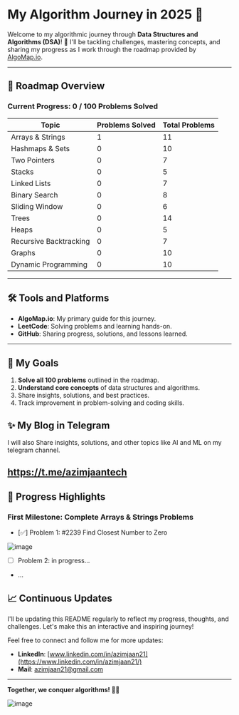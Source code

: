 # My Algorithm Journey in 2025 🚀

Welcome to my algorithmic journey through **Data Structures and Algorithms (DSA)**! 🌟 I'll be tackling challenges, mastering concepts, and sharing my progress as I work through the roadmap provided by [AlgoMap.io](https://algomap.io).

---

## 🎯 Roadmap Overview

### Current Progress: **0 / 100** Problems Solved

| Topic                   | Problems Solved | Total Problems |
|-------------------------|-----------------|----------------|
| Arrays & Strings        | 1               | 11             |
| Hashmaps & Sets         | 0               | 10             |
| Two Pointers            | 0               | 7              |
| Stacks                  | 0               | 5              |
| Linked Lists            | 0               | 7              |
| Binary Search           | 0               | 8              |
| Sliding Window          | 0               | 6              |
| Trees                   | 0               | 14             |
| Heaps                   | 0               | 5              |
| Recursive Backtracking  | 0               | 7              |
| Graphs                  | 0               | 10             |
| Dynamic Programming     | 0               | 10             |

---

## 🛠️ Tools and Platforms

- **AlgoMap.io**: My primary guide for this journey.
- **LeetCode**: Solving problems and learning hands-on.
- **GitHub**: Sharing progress, solutions, and lessons learned.

---

## 📝 My Goals

1. **Solve all 100 problems** outlined in the roadmap.
2. **Understand core concepts** of data structures and algorithms.
3. Share insights, solutions, and best practices.
4. Track improvement in problem-solving and coding skills.

## ✨ My Blog in Telegram

I will also Share insights, solutions, and other topics like AI and ML on my telegram channel. 

 https://t.me/azimjaantech
---

## 🌟 Progress Highlights

### First Milestone: **Complete Arrays & Strings Problems**
- [✅] Problem 1:   #2239 Find Closest Number to Zero
      
 ![image](https://github.com/user-attachments/assets/66a67983-853d-480e-9691-8a81f4cf73a4)

- [ ] Problem 2: in progress...
- ...


## 📈 Continuous Updates

I'll be updating this README regularly to reflect my progress, thoughts, and challenges. Let's make this an interactive and inspiring journey!

Feel free to connect and follow me for more updates:

- **LinkedIn**: [www.linkedin.com/in/azimjaan21](https://www.linkedin.com/in/azimjaan21/)
- **Mail**:  azimjaan21@gmail.com

---

**Together, we conquer algorithms! 💪✨**


![image](https://github.com/user-attachments/assets/170a55d8-1ed8-4aeb-bdbe-71ade38cfb55)


